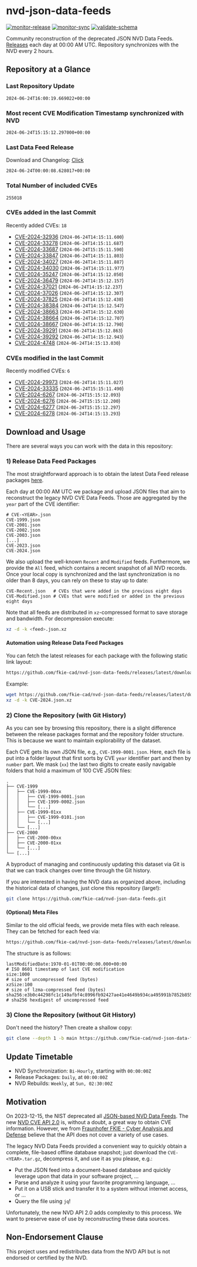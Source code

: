 # nvd-json-data-feeds

[![monitor-release](https://github.com/fkie-cad/nvd-json-data-feeds/actions/workflows/monitor_release.yml/badge.svg)](https://github.com/fkie-cad/nvd-json-data-feeds/actions/workflows/monitor_release.yml)
[![monitor-sync](https://github.com/fkie-cad/nvd-json-data-feeds/actions/workflows/monitor_sync.yml/badge.svg)](https://github.com/fkie-cad/nvd-json-data-feeds/actions/workflows/monitor_sync.yml)
[![validate-schema](https://github.com/fkie-cad/nvd-json-data-feeds/actions/workflows/validate_schema.yml/badge.svg)](https://github.com/fkie-cad/nvd-json-data-feeds/actions/workflows/validate_schema.yml)

Community reconstruction of the deprecated JSON NVD Data Feeds.
[Releases](https://github.com/fkie-cad/nvd-json-data-feeds/releases/latest) each day at 00:00 AM UTC.
Repository synchronizes with the NVD every 2 hours.

## Repository at a Glance

### Last Repository Update

```plain
2024-06-24T16:00:19.669022+00:00
```

### Most recent CVE Modification Timestamp synchronized with NVD

```plain
2024-06-24T15:15:12.297000+00:00
```

### Last Data Feed Release

Download and Changelog: [Click](https://github.com/fkie-cad/nvd-json-data-feeds/releases/latest)

```plain
2024-06-24T00:00:08.628017+00:00
```

### Total Number of included CVEs

```plain
255018
```

### CVEs added in the last Commit

Recently added CVEs: `18`

- [CVE-2024-32936](CVE-2024/CVE-2024-329xx/CVE-2024-32936.json) (`2024-06-24T14:15:11.600`)
- [CVE-2024-33278](CVE-2024/CVE-2024-332xx/CVE-2024-33278.json) (`2024-06-24T14:15:11.687`)
- [CVE-2024-33687](CVE-2024/CVE-2024-336xx/CVE-2024-33687.json) (`2024-06-24T15:15:11.590`)
- [CVE-2024-33847](CVE-2024/CVE-2024-338xx/CVE-2024-33847.json) (`2024-06-24T14:15:11.803`)
- [CVE-2024-34027](CVE-2024/CVE-2024-340xx/CVE-2024-34027.json) (`2024-06-24T14:15:11.887`)
- [CVE-2024-34030](CVE-2024/CVE-2024-340xx/CVE-2024-34030.json) (`2024-06-24T14:15:11.977`)
- [CVE-2024-35247](CVE-2024/CVE-2024-352xx/CVE-2024-35247.json) (`2024-06-24T14:15:12.050`)
- [CVE-2024-36479](CVE-2024/CVE-2024-364xx/CVE-2024-36479.json) (`2024-06-24T14:15:12.157`)
- [CVE-2024-37021](CVE-2024/CVE-2024-370xx/CVE-2024-37021.json) (`2024-06-24T14:15:12.237`)
- [CVE-2024-37026](CVE-2024/CVE-2024-370xx/CVE-2024-37026.json) (`2024-06-24T14:15:12.307`)
- [CVE-2024-37825](CVE-2024/CVE-2024-378xx/CVE-2024-37825.json) (`2024-06-24T14:15:12.430`)
- [CVE-2024-38384](CVE-2024/CVE-2024-383xx/CVE-2024-38384.json) (`2024-06-24T14:15:12.547`)
- [CVE-2024-38663](CVE-2024/CVE-2024-386xx/CVE-2024-38663.json) (`2024-06-24T14:15:12.630`)
- [CVE-2024-38664](CVE-2024/CVE-2024-386xx/CVE-2024-38664.json) (`2024-06-24T14:15:12.707`)
- [CVE-2024-38667](CVE-2024/CVE-2024-386xx/CVE-2024-38667.json) (`2024-06-24T14:15:12.790`)
- [CVE-2024-39291](CVE-2024/CVE-2024-392xx/CVE-2024-39291.json) (`2024-06-24T14:15:12.863`)
- [CVE-2024-39292](CVE-2024/CVE-2024-392xx/CVE-2024-39292.json) (`2024-06-24T14:15:12.943`)
- [CVE-2024-4748](CVE-2024/CVE-2024-47xx/CVE-2024-4748.json) (`2024-06-24T14:15:13.030`)


### CVEs modified in the last Commit

Recently modified CVEs: `6`

- [CVE-2024-29973](CVE-2024/CVE-2024-299xx/CVE-2024-29973.json) (`2024-06-24T14:15:11.027`)
- [CVE-2024-33335](CVE-2024/CVE-2024-333xx/CVE-2024-33335.json) (`2024-06-24T15:15:11.490`)
- [CVE-2024-6267](CVE-2024/CVE-2024-62xx/CVE-2024-6267.json) (`2024-06-24T15:15:12.093`)
- [CVE-2024-6276](CVE-2024/CVE-2024-62xx/CVE-2024-6276.json) (`2024-06-24T15:15:12.200`)
- [CVE-2024-6277](CVE-2024/CVE-2024-62xx/CVE-2024-6277.json) (`2024-06-24T15:15:12.297`)
- [CVE-2024-6278](CVE-2024/CVE-2024-62xx/CVE-2024-6278.json) (`2024-06-24T14:15:13.293`)


## Download and Usage

There are several ways you can work with the data in this repository:

### 1) Release Data Feed Packages

The most straightforward approach is to obtain the latest Data Feed release packages [here](https://github.com/fkie-cad/nvd-json-data-feeds/releases/latest).

Each day at 00:00 AM UTC we package and upload JSON files that aim to reconstruct the legacy NVD CVE Data Feeds.
Those are aggregated by the `year` part of the CVE identifier:

```
# CVE-<YEAR>.json
CVE-1999.json
CVE-2001.json
CVE-2002.json
CVE-2003.json
[...]
CVE-2023.json
CVE-2024.json
```

We also upload the well-known `Recent` and `Modified` feeds.
Furthermore, we provide the `All` feed, which contains a recent snapshot of all NVD records.
Once your local copy is synchronized and the last synchronization is no older than 8 days, you can rely on these to stay up to date:

```plain
CVE-Recent.json   # CVEs that were added in the previous eight days
CVE-Modified.json # CVEs that were modified or added in the previous eight days
```

Note that all feeds are distributed in `xz`-compressed format to save storage and bandwidth.
For decompression execute:

```sh
xz -d -k <feed>.json.xz
```

#### Automation using Release Data Feed Packages

You can fetch the latest releases for each package with the following static link layout:

```sh
https://github.com/fkie-cad/nvd-json-data-feeds/releases/latest/download/CVE-<YEAR>.json.xz
```

Example:

```sh
wget https://github.com/fkie-cad/nvd-json-data-feeds/releases/latest/download/CVE-2024.json.xz
xz -d -k CVE-2024.json.xz
```

### 2) Clone the Repository (with Git History)

As you can see by browsing this repository, there is a slight difference between the release packages format and the repository folder structure.
This is because we want to maintain explorability of the dataset.

Each CVE gets its own JSON file, e.g., `CVE-1999-0001.json`.
Here, each file is put into a folder layout that first sorts by CVE `year` identifier part and then by `number` part.
We mask (`xx`) the last two digits to create easily navigable folders that hold a maximum of 100 CVE JSON files:

```plain
.
├── CVE-1999
│   ├── CVE-1999-00xx
│   │   ├── CVE-1999-0001.json
│   │   ├── CVE-1999-0002.json
│   │   └── [...]
│   ├── CVE-1999-01xx
│   │   ├── CVE-1999-0101.json
│   │   └── [...]
│   └── [...]
├── CVE-2000
│   ├── CVE-2000-00xx
│   ├── CVE-2000-01xx
│   └── [...]
└── [...]
```

A byproduct of managing and continuously updating this dataset via Git is that we can track changes over time through the Git history.

If you are interested in having the NVD data as organized above, including the historical data of changes, just clone this repository (large!):

```sh
git clone https://github.com/fkie-cad/nvd-json-data-feeds.git
```

#### (Optional) Meta Files

Similar to the old official feeds, we provide meta files with each release. They can be fetched for each feed via:

```sh
https://github.com/fkie-cad/nvd-json-data-feeds/releases/latest/download/CVE-<YEAR>.meta
```

The structure is as follows:

```plain
lastModifiedDate:1970-01-01T00:00:00.000+00:00                          # ISO 8601 timestamp of last CVE modification
size:1000                                                               # size of uncompressed feed (bytes)
xzSize:100                                                              # size of lzma-compressed feed (bytes)
sha256:e3b0c44298fc1c149afbf4c8996fb92427ae41e4649b934ca495991b7852b855 # sha256 hexdigest of uncompressed feed
```

### 3) Clone the Repository (without Git History)

Don't need the history? Then create a shallow copy:

```sh
git clone --depth 1 -b main https://github.com/fkie-cad/nvd-json-data-feeds.git
```


## Update Timetable

* NVD Synchronization: `Bi-Hourly`, starting with `00:00:00Z`
* Release Packages: `Daily`, at `00:00:00Z`
* NVD Rebuilds: `Weekly`, at `Sun, 02:30:00Z`


## Motivation

On 2023-12-15, the NIST deprecated all [JSON-based NVD Data Feeds](https://nvd.nist.gov/vuln/data-feeds#divRetirementBanner-1).
The new [NVD CVE API 2.0](https://nvd.nist.gov/developers/vulnerabilities) is, without a doubt, a great way to obtain CVE information.
However, we from [Fraunhofer FKIE - Cyber Analysis and Defense](https://www.fkie.fraunhofer.de/en/departments/cad.html) believe that the API does not cover a variety of use cases.

The legacy NVD Data Feeds provided a convenient way to quickly obtain a complete, file-based offline database snapshot; just download the `CVE-<YEAR>.tar.gz`, decompress it, and use it as you please, e.g.:

- Put the JSON feed into a document-based database and quickly leverage upon that data in your software project, ...
- Parse and analyze it using your favorite programming language, ...
- Put it on a USB stick and transfer it to a system without internet access, or ...
- Query the file using `jq`!

Unfortunately, the new NVD API 2.0 adds complexity to this process.
We want to preserve ease of use by reconstructing these data sources.

## Non-Endorsement Clause

This project uses and redistributes data from the NVD API but is not endorsed or certified by the NVD.